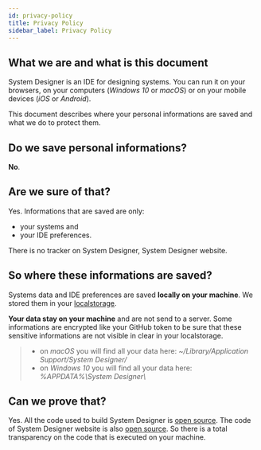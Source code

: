 ```yaml
---
id: privacy-policy
title: Privacy Policy
sidebar_label: Privacy Policy
---
```


## What we are and what is this document

System Designer is an IDE for designing systems. You can run it on your browsers, on your computers (*Windows 10* or *macOS*) or on your mobile devices (*iOS* or *Android*).

This document describes where your personal informations are saved and what we do to protect them.

## Do we save personal informations?

**No**.

## Are we sure of that?

Yes. Informations that are saved are only:
* your systems and
* your IDE preferences.

There is no tracker on System Designer, System Designer website.

## So where these informations are saved?

 Systems data and IDE preferences are saved **locally on your machine**. We stored them in your [localstorage](https://developer.mozilla.org/en-US/docs/Web/API/Storage/LocalStorage). 

**Your data stay on your machine** and are not send to a server. Some informations are encrypted like your GitHub token to be sure that these sensitive informations are not visible in clear in your localstorage.

>- on *macOS* you will find all your data here: *~/Library/Application Support/System Designer/*
>- on *Windows 10* you will find all your data here: *%APPDATA%\\System Designer\\*

## Can we prove that?

Yes. All the code used to build System Designer is [open source](https://github.com/design-first/system-designer). The code of System Designer website is also [open source](https://github.com/design-first/design-first.github.io). So there is a total transparency on the code that is executed on your machine.